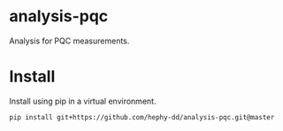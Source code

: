 # analysis-pqc

Analysis for PQC measurements.

# Install

Install using pip in a virtual environment.

```bash
pip install git+https://github.com/hephy-dd/analysis-pqc.git@master
```

